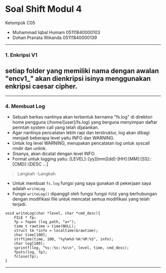 # Soal Shift Modul 4
Kelompok C05

 - Muhammad Iqbal Humam 05111840000103
 - Dohan Pranata Wikanda 05111840000139
---
### 1. Enkripsi V1
setiap folder yang memiliki nama dengan awalan "encv1_" akan dienkripsi isinya menggunakan enkripsi caesar cipher.
- 




---
### 4. Membuat Log

 - Sebuah berkas nantinya akan terbentuk bernama "fs.log" di direktori home pengguna (/home/[user]/fs.log) yang berguna menyimpan daftar perintah system call yang telah dijalankan.
 -  Agar nantinya pencatatan lebih rapi dan terstruktur, log akan dibagi menjadi beberapa level yaitu INFO dan WARNING.
 -  Untuk log level WARNING, merupakan pencatatan log untuk syscall rmdir dan unlink.
 -  Sisanya, akan dicatat dengan level INFO.
 - Format untuk logging yaitu: [LEVEL]::[yy][mm][dd]-[HH]:[MM]:[SS]::[CMD]::[DESC ...]
>Langkah -Langkah
 - Untuk membuat `fs.log` fungsi yang saya gunakan di pekerjaan saya adalah `writeLog` 
 -    Fungsi  `writeLog()`  dipanggil oleh fungsi fungsi  `FUSE`  yang berhubungan dengan modifikasi file untuk mencatat semua modifikasi yang telah terjadi.
```
void writeLog(char *level, char *cmd_desc){
    FILE * fp;
    fp = fopen (log_path, "a+");
    time_t rawtime = time(NULL);
    struct tm *info = localtime(&rawtime);
    char time[100];
    strftime(time, 100, "%y%m%d-%H:%M:%S", info);
    char log[100];
    sprintf(log, "%s::%s::%s\n", level, time, cmd_desc);
    fputs(log, fp);
    fclose(fp);
}
```
---
